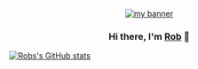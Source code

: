 <p align="center">
  <a href="https://robhageboeck.com/" target="_blank" rel="noreferrer"><img src="https://user-images.githubusercontent.com/32132880/184543548-e499cce8-83e3-4408-bbda-c7c538a1b581.png" alt="my banner"></a>
</p>

<h3 align="center">
Hi there, I'm <a href="https://robhageboeck.com/" target="_blank" rel="noreferrer">Rob</a> 👋
</h3>

[![Robs's GitHub stats](https://github-readme-stats.vercel.app/api?username=robhageboeck&count_private=true)](https://github.com/robhageboeck/)
